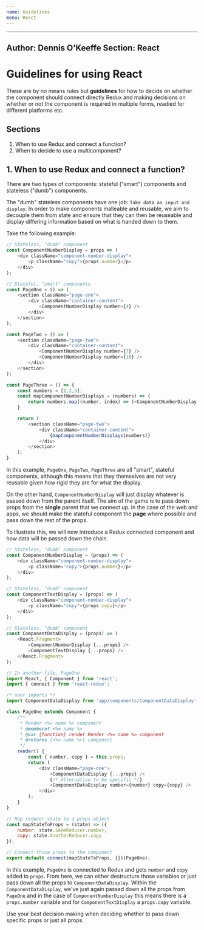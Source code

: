 ```yaml
---
name: Guidelines
menu: React 
---
```

---
Author: Dennis O'Keeffe
Section: React
---

# Guidelines for using React

These are by no means rules but **guidelines** for how to decide on whether the component should connect directly Redux and making decisions on whether or not the component is required in multiple forms, readied for different platforms etc.

## Sections

1.  When to use Redux and connect a function?
2.  When to decide to use a multicomponent?

## 1. When to use Redux and connect a function?

There are two types of components: stateful ("smart") components and stateless ("dumb") components.

The "dumb" stateless components have one job: `Take data as input and display`. In order to make components malleable and reusable, we aim to decouple them from state and ensure that they can then be reuseable and display differing information based on what is handed down to them.

Take the following example:

```javascript
// Stateless, "dumb" component
const ComponentNumberDisplay = props => (
    <div className="component-number-display">
        <p className="copy">{props.number}</p>
    </div>
);

// Stateful, "smart" components
const PageOne = () => (
    <section className="page-one">
        <div className="container-content">
            <ComponentNumberDisplay number={4} />
        </div>
    </section>
);

const PageTwo = () => (
    <section className="page-two">
        <div className="container-content">
            <ComponentNumberDisplay number={7} />
            <ComponentNumberDisplay number={10} />
        </div>
    </section>
);

const PageThree = () => {
    const numbers = [1,2,3];
    const mapComponentNumberDisplays = (numbers) => {
        return numbers.map((number, index) => (<ComponentNumberDisplay key={index} number={number} />)
    }

    return (
        <section className="page-two">
            <div className="container-content">
                {mapComponentNumberDisplays(numbers)}
            </div>
        </section>
    );
}
```

In this example, `PageOne`, `PageTwo`, `PageThree` are all "smart", stateful components, although this means that they themselves are not very reusable given how rigid they are for what the display.

On the other hand, `ComponentNumberDisplay` will just display whatever is passed down from the parent itself. The aim of the game is to pass down props from the **single** parent that we connect up. In the case of the web and apps, we should make the stateful component the **page** where possible and pass down the rest of the props.

To illustrate this, we will now introduce a Redux connected component and how data will be passed down the chain.

```javascript
// Stateless, "dumb" component
const ComponentNumberDisplay = (props) => (
    <div className="component-number-display">
        <p className="copy">{props.number}</p>
    </div>
);

// Stateless, "dumb" component
const ComponentTextDisplay = (props) => (
    <div className="component-number-display">
        <p className="copy">{props.copy}</p>
    </div>
);

// Stateless, "dumb" component
const ComponentDataDisplay = (props) => (
    <React.Fragment>
        <ComponentNumberDisplay {...props} />
        <ComponentTextDisplay {...props} />
    </React.Fragment>
);

// In another file, PageOne
import React, { Component } from 'react';
import { connect } from 'react-redux';

/* user imports */
import ComponentDataDisplay from 'app/components/ComponentDataDisplay';

class PageOne extends Component {
    /**
     * Render <%= name %> component
     * @memberof <%= name %>
     * @var {function} render Render <%= name %> component
     * @returns {<%= name %>} component
     */
    render() {
        const { number, copy } = this.props;
        return (
            <div className="page-one">
                <ComponentDataDisplay {...props} />
                {/* Alternative to be specific */}
                <ComponentDataDisplay number={number} copy={copy} />
            </div>
        );
    }
}

// Map reducer state to a props object
const mapStateToProps = (state) => ({
    number: state.SomeReducer.number,
    copy: state.AnotherReducer.copy
});

// Connect those props to the component
export default connect(mapStateToProps, {})(PageOne);
```

In this example, `PageOne` is connected to Redux and gets `number` and `copy` added to `props`. From here, we can either destructure those variables or just pass down all the props to `ComponentDataDisplay`. Within the `ComponentDataDisplay`, we've just again passed down all the props from `PageOne` and in the case of `ComponentNumberDisplay` this means there is a `props.number` variable and for `ComponentTextDisplay` a `props.copy` variable.

Use your best decision making when deciding whether to pass down specific props or just all props.
